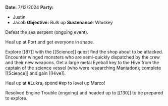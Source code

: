 **Date:** 7/12/2024
**Party:**
- Justin
- Jacob
**Objective:** Bulk up
**Sustenance**: Whiskey

Defeat the sea serpent (ongoing event).

Heal up at Port and get everyone in shape. 

Explore [[87]] with the [[Science]] quest find the shop about to be attacked. Encounter winged monsters who are semi-quickly dispatched by the crew and their new weapons. Get a large metal Eyeball key to the Hive from the captain of the science vessel (who were researching Mantadon); complete [[Science]] and gain [[Hive]].

Heal up at #Lukra, spend #xp to level up Marco! 

Resolved Engine Trouble (ongoing) and headed up to [[130]] to be prepared to explore. 